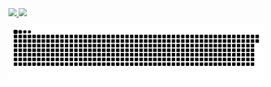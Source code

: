 <div>
<a href="https://github.com/ribeiroestevao">
<img height="180em" src="https://github-readme-stats.vercel.app/api?username=ribeiroestevao&show_icons=true&theme=dark&include_all_commits=true&count_private=true"/>
<img height="180em" src="https://github-readme-stats.vercel.app/api/top-langs/?username=ribeiroestevao&layout=compact&langs_count=7&theme=dark"/>
</div>

![Snake animation](https://github.com/ribeiroestevao/ribeiroestevao/blob/output/github-contribution-grid-snake.svg)
